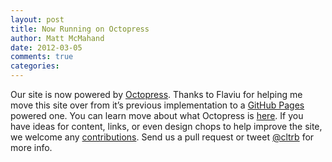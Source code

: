 ```yaml
---
layout: post
title: Now Running on Octopress
author: Matt McMahand
date: 2012-03-05
comments: true
categories:
---
```


Our site is now powered by [Octopress](http://octopress.com/). Thanks to Flaviu for helping me move this site over from it’s previous implementation to a [GitHub Pages](http://pages.github.com/) powered one. You can learn move about what Octopress is [here](http://octopress.com/docs). If you have ideas for content, links, or even design chops to help improve the site, we welcome any [contributions](http://github.com/charlotte-ruby/charlotte-ruby.github.io). Send us a pull request or tweet [@cltrb](https://twitter.com/cltrb) for more info.

